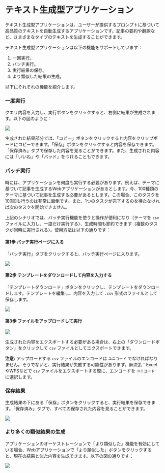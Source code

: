 # テキスト生成型アプリケーション

テキスト生成型アプリケーションは、ユーザーが提供するプロンプトに基づいて高品質のテキストを自動生成するアプリケーションです。記事の要約や翻訳など、さまざまなタイプのテキストを生成することができます。

テキスト生成型アプリケーションは以下の機能をサポートしています：

1. 一回実行。
2. バッチ実行。
3. 実行結果の保存。
4. より類似した結果の生成。

以下にそれぞれの機能を紹介します。

### 一度実行

クエリ内容を入力し、実行ボタンをクリックすると、右側に結果が生成されます。以下の図のように：

![](https://assets-docs.dify.ai/dify-enterprise-mintlify/jp/guides/application-publishing/launch-your-webapp-quickly/4c5380cf71066d933082f7c30deacb01.png)

生成された結果部分では、「コピー」ボタンをクリックすると内容をクリップボードにコピーできます。「保存」ボタンをクリックすると内容を保存できます。「保存済み」タブで保存した内容を見ることができます。また、生成された内容には「いいね」や「バッド」をつけることもできます。

### バッチ実行

時には、アプリケーションを何度も実行する必要があります。例えば、テーマに基づいて記事を生成するWebアプリケーションがあるとします。今、100種類のテーマに基づいて記事を生成する必要があるとします。この場合、このタスクを100回も行うのは非常に面倒です。また、1つのタスクが完了するのを待たなければ次のタスクを開始できません。

上記のシナリオでは、バッチ実行機能を使うと操作が便利になり（テーマを `csv` ファイルに入力し、一度だけ実行する）、生成時間も節約できます（複数のタスクが同時に実行される）。使用方法は以下の通りです：

#### 第1歩 バッチ実行ページに入る

「バッチ実行」タブをクリックすると、バッチ実行ページに入ります。

![](https://assets-docs.dify.ai/dify-enterprise-mintlify/jp/guides/application-publishing/launch-your-webapp-quickly/c8381ab7fad14a54c86835dc4b1b6b5d.png)

#### 第2歩 テンプレートをダウンロードして内容を入力する

「テンプレートダウンロード」ボタンをクリックし、テンプレートをダウンロードします。テンプレートを編集し、内容を入力して `.csv` 形式のファイルとして保存します。

![](https://assets-docs.dify.ai/dify-enterprise-mintlify/jp/guides/application-publishing/launch-your-webapp-quickly/bae4859c5cb7404ce901b7979237bb93.png)

#### 第3歩 ファイルをアップロードして実行

![](https://assets-docs.dify.ai/dify-enterprise-mintlify/jp/guides/application-publishing/launch-your-webapp-quickly/fc84f62f41c12e14ff85b29e6bf43d27.png)

生成された内容をエクスポートする必要がある場合は、右上の「ダウンロードボタン」をクリックして `csv` ファイルとしてエクスポートできます。

**注意:** アップロードする `csv` ファイルのエンコードは `ユニコード` でなければなりません。そうでないと、実行結果が失敗する可能性があります。解決策：ExcelやWPSなどで `csv` ファイルをエクスポートする際に、エンコードを `ユニコード` に選択します。

### 保存結果

生成結果の下にある「保存」ボタンをクリックすると、実行結果を保存できます。「保存済み」タブで、すべての保存された内容を見ることができます。

![](https://assets-docs.dify.ai/dify-enterprise-mintlify/jp/guides/application-publishing/launch-your-webapp-quickly/3cdd15e87aa1f1aae9f6abadb0f16d1f.png)

### より多くの類似結果の生成

アプリケーションのオーケストレーションで「より類似した」機能を有効にしている場合、Webアプリケーションで「より類似した」ボタンをクリックすると、現在の結果と似た内容を生成できます。以下の図の通りです：

![](https://assets-docs.dify.ai/dify-enterprise-mintlify/jp/guides/application-publishing/launch-your-webapp-quickly/65fb111d8e89a8f7b761859265e42f0a.png)